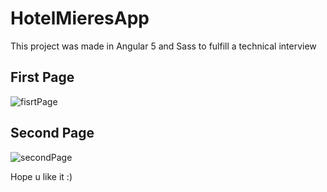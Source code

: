 # HotelMieresApp

This project was made in Angular 5 and Sass to fulfill a technical interview

## First Page
![fisrtPage](https://res.cloudinary.com/dlmrvaeyh/image/upload/v1529679340/tab1.png)

## Second Page
![secondPage](https://res.cloudinary.com/dlmrvaeyh/image/upload/v1529679585/tab2.png)

Hope u like it :)
